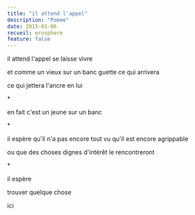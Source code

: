 ```yaml
---
title: "il attend l'appel"
description: "Poème"
date: 2015-01-06
recueil: erosphere
feature: false
---
```


il attend l'appel
se laisse vivre

et comme un vieux sur un banc
guette ce qui arrivera

ce qui jettera l'ancre en lui

\*

en fait
c'est un jeune sur un banc

\*

il espère qu'il n'a pas encore tout vu
qu'il est encore agrippable

ou que des choses dignes d'intérêt le rencontreront

\*

il espère

trouver quelque chose

ici
